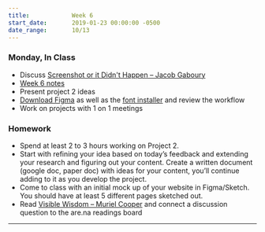 ```yaml
---
title:            Week 6
start_date:       2019-01-23 00:00:00 -0500
date_range:       10/13
---
```


### Monday, In Class
- Discuss [Screenshot or it Didn't Happen – Jacob Gaboury](https://www.fotomuseum.ch/en/explore/still-searching/articles/156303_screenshot_or_it_didnt_happen)
- [Week 6 notes](https://paper.dropbox.com/doc/Week-6-Project-2-Counterculture-Publication--AmmxaZBA782dfC8X3o4eJjEdAQ-EDPyXce0Pck3OIXz0PfLe)
- Present project 2 ideas
- [Download Figma](https://www.figma.com/) as well as the [font installer](https://font-daemon.figma.com/FigmaInstaller.pkg) and review the workflow
- Work on projects with 1 on 1 meetings

### Homework

- Spend at least 2 to 3 hours working on Project 2.
- Start with refining your idea based on today&rsquo;s feedback and extending your research and figuring out your content. Create a written document (google doc, paper doc) with ideas for your content, you&rsquo;ll continue adding to it as you develop the project.
- Come to class with an initial mock up of your website in Figma/Sketch. You should have at least 5 different pages sketched out.
- Read [Visible Wisdom – Muriel Cooper](http://fall2019-3a.designforthe.net/content/7-library/26-visible-wisdom/visible-wisdom_murielcooper.pdf) and connect a discussion question to the are.na readings board

---

